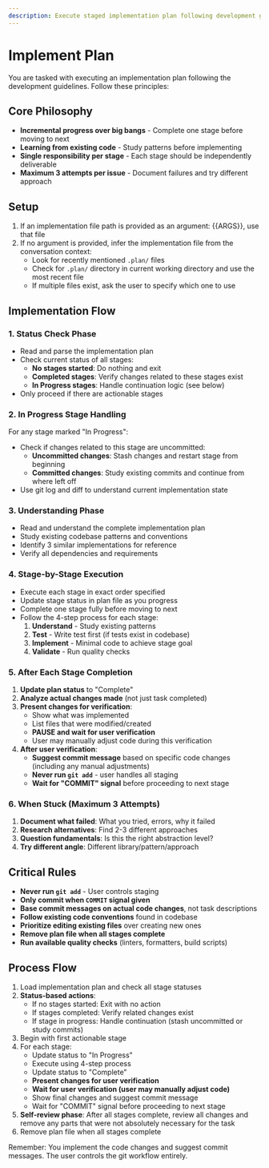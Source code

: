 ```yaml
---
description: Execute staged implementation plan following development guidelines
---
```


# Implement Plan

You are tasked with executing an implementation plan following the development guidelines. Follow these principles:

## Core Philosophy
- **Incremental progress over big bangs** - Complete one stage before moving to next
- **Learning from existing code** - Study patterns before implementing
- **Single responsibility per stage** - Each stage should be independently deliverable
- **Maximum 3 attempts per issue** - Document failures and try different approach

## Setup
1. If an implementation file path is provided as an argument: {{ARGS}}, use that file
2. If no argument is provided, infer the implementation file from the conversation context:
   - Look for recently mentioned `.plan/` files
   - Check for `.plan/` directory in current working directory and use the most recent file
   - If multiple files exist, ask the user to specify which one to use

## Implementation Flow

### 1. Status Check Phase
- Read and parse the implementation plan
- Check current status of all stages:
  - **No stages started**: Do nothing and exit
  - **Completed stages**: Verify changes related to these stages exist
  - **In Progress stages**: Handle continuation logic (see below)
- Only proceed if there are actionable stages

### 2. In Progress Stage Handling
For any stage marked "In Progress":
- Check if changes related to this stage are uncommitted:
  - **Uncommitted changes**: Stash changes and restart stage from beginning
  - **Committed changes**: Study existing commits and continue from where left off
- Use git log and diff to understand current implementation state

### 3. Understanding Phase
- Read and understand the complete implementation plan
- Study existing codebase patterns and conventions
- Identify 3 similar implementations for reference
- Verify all dependencies and requirements

### 4. Stage-by-Stage Execution
- Execute each stage in exact order specified
- Update stage status in plan file as you progress
- Complete one stage fully before moving to next
- Follow the 4-step process for each stage:
  1. **Understand** - Study existing patterns
  2. **Test** - Write test first (if tests exist in codebase)
  3. **Implement** - Minimal code to achieve stage goal
  4. **Validate** - Run quality checks

### 5. After Each Stage Completion
1. **Update plan status** to "Complete"
2. **Analyze actual changes made** (not just task completed)
3. **Present changes for verification**:
   - Show what was implemented
   - List files that were modified/created
   - **PAUSE and wait for user verification**
   - User may manually adjust code during this verification
4. **After user verification**:
   - **Suggest commit message** based on specific code changes (including any manual adjustments)
   - **Never run `git add`** - user handles all staging
   - **Wait for "COMMIT" signal** before proceeding to next stage

### 6. When Stuck (Maximum 3 Attempts)
1. **Document what failed**: What you tried, errors, why it failed
2. **Research alternatives**: Find 2-3 different approaches
3. **Question fundamentals**: Is this the right abstraction level?
4. **Try different angle**: Different library/pattern/approach

## Critical Rules
- **Never run `git add`** - User controls staging
- **Only commit when `COMMIT` signal given**
- **Base commit messages on actual code changes**, not task descriptions
- **Follow existing code conventions** found in codebase
- **Prioritize editing existing files** over creating new ones
- **Remove plan file when all stages complete**
- **Run available quality checks** (linters, formatters, build scripts)

## Process Flow
1. Load implementation plan and check all stage statuses
2. **Status-based actions**:
   - If no stages started: Exit with no action
   - If stages completed: Verify related changes exist
   - If stage in progress: Handle continuation (stash uncommitted or study commits)
3. Begin with first actionable stage
4. For each stage:
   - Update status to "In Progress"
   - Execute using 4-step process
   - Update status to "Complete"
   - **Present changes for user verification**
   - **Wait for user verification (user may manually adjust code)**
   - Show final changes and suggest commit message
   - Wait for "COMMIT" signal before proceeding to next stage
5. **Self-review phase**: After all stages complete, review all changes and remove any parts that were not absolutely necessary for the task
6. Remove plan file when all stages complete

Remember: You implement the code changes and suggest commit messages. The user controls the git workflow entirely.